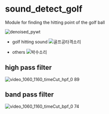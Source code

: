 # sound_detect_golf

Module for finding the hitting point of the golf ball




![denoised_pywt](https://github.com/HeynaPark/sound_detect_golf/assets/90448406/adc0a6b7-604c-47b7-8c05-0df3282b90a7)


- golf hitting sound
![골프공타격소리](https://github.com/HeynaPark/sound_detect_golf/assets/90448406/214c9db8-213d-4b4b-98a7-a0685d60dfa1)


- others
![박수소리](https://github.com/HeynaPark/sound_detect_golf/assets/90448406/e80fd5c7-cfc5-4329-8f22-614dccdb08f7)



## high pass filter

![video_1060_1160_timeCut_hpf_0 89](https://github.com/HeynaPark/sound_detect_golf/assets/90448406/6b452bfd-6a53-481c-8f0e-df15ce8dbfe7)



## band pass filter

![video_1060_1160_timeCut_bpf_0 74](https://github.com/HeynaPark/sound_detect_golf/assets/90448406/446e03eb-c89e-45cb-b5f3-c045d1df3c6e)
